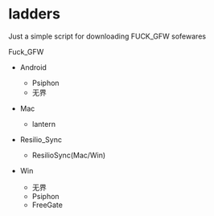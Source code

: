 # ladders
Just a simple script for downloading FUCK_GFW sofewares

Fuck_GFW
 - Android
   - Psiphon
   - 无界

 - Mac
   - lantern

 - Resilio_Sync
   - ResilioSync(Mac/Win)

 - Win
   - 无界
   - Psiphon
   - FreeGate